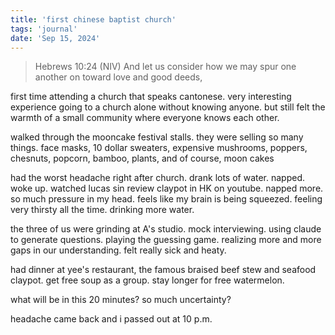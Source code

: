 ```yaml
---
title: 'first chinese baptist church'
tags: 'journal'
date: 'Sep 15, 2024'
---
```


> Hebrews 10:24 (NIV) And let us consider how we may spur one another on toward love and good deeds,

first time attending a church that speaks cantonese. very interesting experience going to a church alone without knowing anyone. but still felt the warmth of a small community where everyone knows each other.

walked through the mooncake festival stalls. they were selling so many things. face masks, 10 dollar sweaters, expensive mushrooms, poppers, chesnuts, popcorn, bamboo, plants, and of course, moon cakes

had the worst headache right after church. drank lots of water. napped. woke up. watched lucas sin review claypot in HK on youtube. napped more. so much pressure in my head. feels like my brain is being squeezed. feeling very thirsty all the time. drinking more water.

the three of us were grinding at A's studio. mock interviewing. using claude to generate questions. playing the guessing game. realizing more and more gaps in our understanding. felt really sick and heaty.

had dinner at yee's restaurant, the famous braised beef stew and seafood claypot. get free soup as a group. stay longer for free watermelon.

what will be in this 20 minutes? so much uncertainty?

headache came back and i passed out at 10 p.m.
